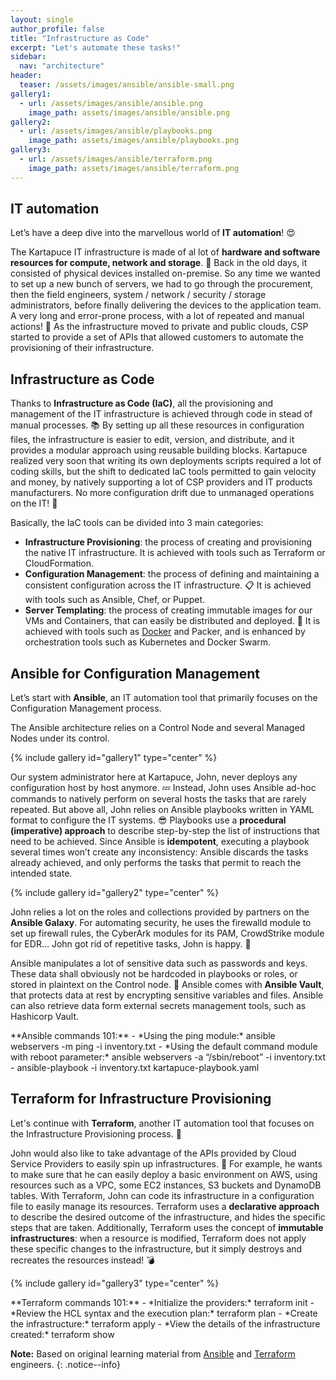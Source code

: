 ```yaml
---
layout: single
author_profile: false
title: "Infrastructure as Code"
excerpt: "Let's automate these tasks!"
sidebar:
  nav: "architecture"
header:
  teaser: /assets/images/ansible/ansible-small.png
gallery1:
  - url: /assets/images/ansible/ansible.png
    image_path: assets/images/ansible/ansible.png
gallery2: 
  - url: /assets/images/ansible/playbooks.png
    image_path: assets/images/ansible/playbooks.png
gallery3: 
  - url: /assets/images/ansible/terraform.png
    image_path: assets/images/ansible/terraform.png
---
```


## IT automation

Let’s have a deep dive into the marvellous world of **IT automation**! :heart_eyes:

The Kartapuce IT infrastructure is made of al lot of **hardware and software resources for compute, network and storage**.  :minidisc: Back in the old days, it consisted of physical devices installed on-premise. So any time we wanted to set up a new bunch of servers, we had to go through the procurement, then the field engineers, system / network / security / storage administrators, before finally delivering the devices to the application team. A very long and error-prone process, with a lot of repeated and manual actions! :no_good: As the infrastructure moved to private and public clouds, CSP started to provide a set of APIs that allowed customers to automate the provisioning of their infrastructure.

## Infrastructure as Code

Thanks to **Infrastructure as Code (IaC)**, all the provisioning and management of the IT infrastructure is achieved through code in stead of manual processes. :books: By setting up all these resources in configuration files, the infrastructure is easier to edit, version, and distribute, and it provides a modular approach using reusable building blocks. Kartapuce realized very soon that writing its own deployments scripts required a lot of coding skills, but the shift to dedicated IaC tools permitted to gain velocity and money, by natively supporting a lot of CSP providers and IT products manufacturers. No more configuration drift due to unmanaged operations on the IT! :pray:

Basically, the IaC tools can be divided into 3 main categories:
- **Infrastructure Provisioning**: the process of creating and provisioning the native IT infrastructure. It is achieved with tools such as Terraform or CloudFormation.
- **Configuration Management**: the process of defining and maintaining a consistent configuration across the IT infrastructure. :clipboard: It is achieved with tools such as Ansible, Chef, or Puppet.
- **Server Templating**: the process of creating immutable images for our VMs and Containers, that can easily be distributed and deployed. :whale: It is achieved with tools such as [Docker](/architecture/containers) and Packer, and is enhanced by orchestration tools such as Kubernetes and Docker Swarm.

## Ansible for Configuration Management

Let’s start with **Ansible**, an IT automation tool that primarily focuses on the Configuration Management process.

The Ansible architecture relies on a Control Node and several Managed Nodes under its control.

{% include gallery id="gallery1" type="center" %}

Our system administrator here at Kartapuce, John, never deploys any configuration host by host anymore. :zzz: Instead, John uses Ansible ad-hoc commands to natively perform on several hosts the tasks that are rarely repeated. But above all, John relies on Ansible playbooks written in YAML format to configure the IT systems. :sunglasses: Playbooks use a **procedural (imperative) approach** to describe step-by-step the list of instructions that need to be achieved. Since Ansible is **idempotent**, executing a playbook several times won’t create any inconsistency: Ansible discards the tasks already achieved, and only performs the tasks that permit to reach the intended state.

{% include gallery id="gallery2" type="center" %}

John relies a lot on the roles and collections provided by partners on the **Ansible Galaxy**. For automating security, he uses the firewalld module to set up firewall rules, the CyberArk modules for its PAM, CrowdStrike module for EDR… John got rid of repetitive tasks, John is happy. :tada:

Ansible manipulates a lot of sensitive data such as passwords and keys. These data shall obviously not be hardcoded in playbooks or roles, or stored in plaintext on the Control node. :bell: Ansible comes with **Ansible Vault**, that protects data at rest by encrypting sensitive variables and files. Ansible can also retrieve data form external secrets management tools, such as Hashicorp Vault.

<div class="notice--warning" markdown="1">
**Ansible commands 101:**
- *Using the ping module:* ansible webservers -m ping -i inventory.txt
- *Using the default command module with reboot parameter:* ansible webservers -a “/sbin/reboot” -i inventory.txt
- ansible-playbook -i inventory.txt kartapuce-playbook.yaml
</div>

## Terraform for Infrastructure Provisioning

Let's continue with **Terraform**, another IT automation tool that focuses on the Infrastructure Provisioning process. :construction:

John would also like to take advantage of the APIs provided by Cloud Service Providers to easily spin up infrastructures. :european_castle: For example, he wants to make sure that he can easily deploy a basic environment on AWS, using resources such as a VPC, some EC2 instances, S3 buckets and DynamoDB tables. With Terraform, John can code its infrastructure in a configuration file to easily manage its resources. Terraform uses a **declarative approach** to describe the desired outcome of the infrastructure, and hides the specific steps that are taken. Additionally, Terraform uses the concept of **immutable infrastructures**: when a resource is modified, Terraform does not apply these specific changes to the infrastructure, but it simply destroys and recreates the resources instead! :bomb:

{% include gallery id="gallery3" type="center" %}

<div class="notice--warning" markdown="1">
**Terraform commands 101:**
- *Initialize the providers:* terraform init
- *Review the HCL syntax and the execution plan:* terraform plan
- *Create the infrastructure:* terraform apply
- *View the details of the infrastructure created:* terraform show
</div>

**Note:** Based on original learning material from [Ansible](https://docs.ansible.com/) and [Terraform](https://developer.hashicorp.com/terraform) engineers.
{: .notice--info}
